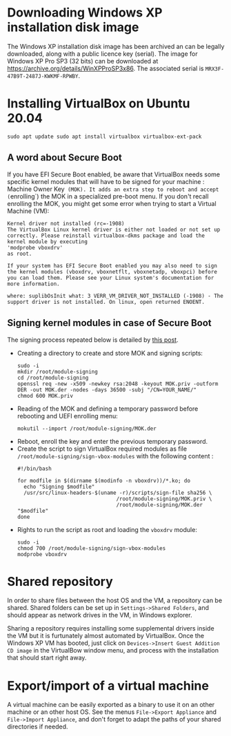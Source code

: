 # Downloading Windows XP installation disk image
The Windows XP installation disk image has been archived an can be legally downloaded, along with a public licence key (serial).
The image for Windows XP Pro SP3 (32 bits) can be downloaded at https://archive.org/details/WinXPProSP3x86.
The associated serial is `MRX3F-47B9T-2487J-KWKMF-RPWBY`.

# Installing VirtualBox on Ubuntu 20.04
`sudo apt update sudo apt install virtualbox virtualbox-ext-pack`

## A word about Secure Boot
If you have EFI Secure Boot enabled, be aware that VirtualBox needs some specific kernel modules that will have to be signed for your machine : Machine Owner Key` (MOK).
It adds an extra step to reboot and accept (`enrolling`) the MOK in a specialized pre-boot menu.
If you don't recall enrolling the MOK, you might get some error when trying to start a Virtual Machine (VM):
```
Kernel driver not installed (rc=-1908)
The VirtualBox Linux kernel driver is either not loaded or not set up correctly. Please reinstall virtualbox-dkms package and load the kernel module by executing
'modprobe vboxdrv'
as root.

If your system has EFI Secure Boot enabled you may also need to sign the kernel modules (vboxdrv, vboxnetflt, vboxnetadp, vboxpci) before you can load them. Please see your Linux system's documentation for more information.

where: suplibOsInit what: 3 VERR_VM_DRIVER_NOT_INSTALLED (-1908) - The support driver is not installed. On linux, open returned ENOENT.
```

## Signing kernel modules in case of Secure Boot
The signing process repeated below is detailed by [this post](https://stegard.net/2016/10/virtualbox-secure-boot-ubuntu-fail/).

- Creating a directory to create and store MOK and signing scripts:
  ```
  sudo -i
  mkdir /root/module-signing
  cd /root/module-signing
  openssl req -new -x509 -newkey rsa:2048 -keyout MOK.priv -outform DER -out MOK.der -nodes -days 36500 -subj "/CN=YOUR_NAME/"
  chmod 600 MOK.priv
  ```
- Reading of the MOK and defining a temporary password before rebooting and UEFI enrolling menu:
  ```
  mokutil --import /root/module-signing/MOK.der
  ```
- Reboot, enroll the key and enter the previous temporary password.
- Create the script to sign VirtualBox required modules as file `/root/module-signing/sign-vbox-modules` with the following content :
  ```
  #!/bin/bash

  for modfile in $(dirname $(modinfo -n vboxdrv))/*.ko; do
    echo "Signing $modfile"
    /usr/src/linux-headers-$(uname -r)/scripts/sign-file sha256 \
                                  /root/module-signing/MOK.priv \
                                  /root/module-signing/MOK.der "$modfile"
  done
  ```
- Rights to run the script as root and loading the `vboxdrv` module:
  ```
  sudo -i
  chmod 700 /root/module-signing/sign-vbox-modules
  modprobe vboxdrv
  ```

# Shared repository
In order to share files between the host OS and the VM, a repository can be shared.
Shared folders can be set up in `Settings->Shared Folders`, and should appear as network drives in the VM, in Windows explorer.

Sharing a repository requires installing some supplemental drivers inside the VM but it is furtunately almost automated by VirtualBox.
Once the Windows XP VM has booted, just click on `Devices->Insert Guest Addition CD image` in the VirtualBow window menu, and process with the installation that should start right away.

# Export/import of a virtual machine
A virtual machine can be easily exported as a binary to use it on an other machine or an other host OS.
See the menus `File->Export Appliance` and `File->Import Appliance`, and don't forget to adapt the paths of your shared directories if needed.
